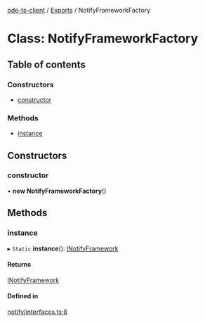 [ode-ts-client](../README.md) / [Exports](../modules.md) / NotifyFrameworkFactory

# Class: NotifyFrameworkFactory

## Table of contents

### Constructors

- [constructor](notifyframeworkfactory.md#constructor)

### Methods

- [instance](notifyframeworkfactory.md#instance)

## Constructors

### constructor

• **new NotifyFrameworkFactory**()

## Methods

### instance

▸ `Static` **instance**(): [INotifyFramework](inotifyframework.md)

#### Returns

[INotifyFramework](inotifyframework.md)

#### Defined in

[notify/interfaces.ts:8](https://github.com/opendigitaleducation/infrontexplore/blob/9b53f59/src/ts/notify/interfaces.ts#L8)

